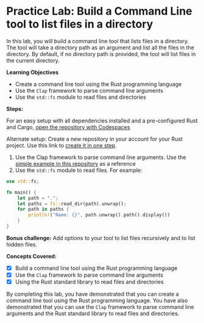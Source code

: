 # Practice Lab: Build a Command Line tool to list files in a directory

In this lab, you will build a command line tool that lists files in a directory. The tool will take a directory path as an argument and list all the files in the directory. By default, if no directory path is provided, the tool will list files in the current directory.

**Learning Objectives**

- Create a command line tool using the Rust programming language
- Use the `Clap` framework to parse command line arguments
- Use the `std::fs` module to read files and directories

**Steps:**

For an easy setup with all dependencies installed and a pre-configured Rust and Cargo, [open the repository with Codespaces](https://codespaces.new/alfredodeza/rust-cli-example?quickstart=1)

Alternate setup: Create a new repository in your account for your Rust project. Use this link to [create it in one step](https://github.com/alfredodeza/rust-template/generate).

1. Use the Clap framework to parse command line arguments. Use the [simple example in this repository](./examples/simple/src/main.rs) as a reference
1. Use the `std::fs` module to read files. For example:

```rust
use std::fs;

fn main() {
    let path = ".";
    let paths = fs::read_dir(path).unwrap();
    for path in paths {
        println!("Name: {}", path.unwrap().path().display())
    }
}
```

**Bonus challenge:** Add options to your tool to list files recursively and to list hidden files.

**Concepts Covered:**

- [x] Build a command line tool using the Rust programming language
- [x] Use the `Clap` framework to parse command line arguments
- [x] Using the Rust standard library to read files and directories

By completing this lab, you have demonstrated that you can create a command line tool using the Rust programming language. You have also demonstrated that you can use the `Clap` framework to parse command line arguments and the Rust standard library to read files and directories.
